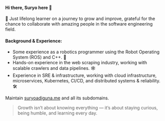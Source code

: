 #### Hi there, Suryo here 👋

🌱 Just lifelong learner on a journey to grow and improve, grateful for the chance to collaborate with amazing people in the software engineering field.

#### Background & Experience:

- Some experience as a robotics programmer using the Robot Operating System (ROS) and C++. 🤖
- Hands-on experience in the web scraping industry, working with scalable crawlers and data pipelines. 🕸️
- Experience in SRE & infrastructure, working with cloud infrastructure, microservices, Kubernetes, CI/CD, and distributed systems & reliability. 🛠️


Maintain [suryoadiguna.me](https://suryoadiguna.me) and all its subdomains.


> Growth isn’t about knowing everything — it’s about staying curious, being humble, and learning every day.
